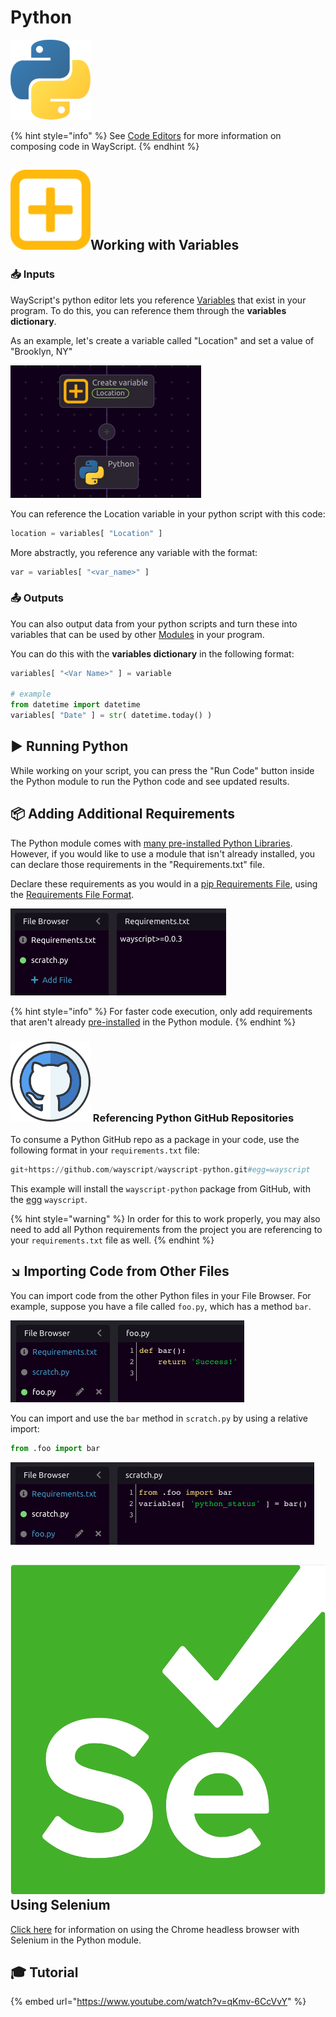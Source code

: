 # Python

![Write Python code.](../../../.gitbook/assets/python_128x128.png)

{% hint style="info" %}
See [Code Editors](../../../getting_started/code-editors.md) for more information on composing code in WayScript.
{% endhint %}

## ![](../../../.gitbook/assets/create_var.png)Working with Variables

###  📥 Inputs

WayScript's python editor lets you reference [Variables](../../../getting_started/variables.md) that exist in your program. To do this, you can reference them through the **variables dictionary**.

As an example, let's create a variable called "Location" and set a value of "Brooklyn, NY"

![](../../../.gitbook/assets/screenshot-2019-07-16-14.03.23.png)

You can reference the Location variable in your python script with this code:

```python
location = variables[ "Location" ]
```

More abstractly, you reference any variable with the format:

```python
var = variables[ "<var_name>" ] 
```

### 📤 Outputs

You can also output data from your python scripts and turn these into variables that can be used by other [Modules](../../../getting_started/modules.md) in your program. 

You can do this with the **variables dictionary** in the following format:

```python
variables[ "<Var Name>" ] = variable

# example
from datetime import datetime
variables[ "Date" ] = str( datetime.today() )
```

## ▶ Running Python

While working on your script, you can press the "Run Code" button inside the Python module to run the Python code and see updated results.

## 📦 Adding Additional Requirements

The Python module comes with [many pre-installed Python Libraries](libraries.md). However, if you would like to use a module that isn't already installed, you can declare those requirements in the "Requirements.txt" file.

Declare these requirements as you would in a [pip Requirements File](https://pip.pypa.io/en/stable/user_guide/#requirements-files), using the [Requirements File Format](https://pip.pypa.io/en/stable/reference/pip_install/#requirements-file-format).

![](../../../.gitbook/assets/screen-shot-2020-01-23-at-6.19.16-pm.png)

{% hint style="info" %}
For faster code execution, only add requirements that aren't already [pre-installed](libraries.md) in the Python module.
{% endhint %}

### ![](../../../.gitbook/assets/github%20%281%29.png) Referencing Python GitHub Repositories

To consume a Python GitHub repo as a package in your code, use the following format in your `requirements.txt` file:

```python
git+https://github.com/wayscript/wayscript-python.git#egg=wayscript
```

This example will install the `wayscript-python` package from GitHub, with the [egg](https://python101.pythonlibrary.org/chapter38_eggs.html) `wayscript`.

{% hint style="warning" %}
In order for this to work properly, you may also need to add all Python requirements from the project you are referencing to your `requirements.txt` file as well.
{% endhint %}

## ↘ Importing Code from Other Files

You can import code from the other Python files in your File Browser. For example, suppose you have a file called `foo.py`, which has a method `bar`.

![](../../../.gitbook/assets/screen-shot-2020-02-18-at-2.06.29-pm.png)

You can import and use the `bar` method in `scratch.py` by using a relative import:

```python
from .foo import bar
```

![Example of importing and using the method &quot;bar&quot; from &quot;foo.py&quot;](../../../.gitbook/assets/screen-shot-2020-02-18-at-2.06.44-pm.png)

## ![](../../../.gitbook/assets/selenium_logo_square_green.png) Using Selenium

[Click here](libraries.md#using-selenium) for information on using the Chrome headless browser with Selenium in the Python module.

## 🎓 Tutorial

{% embed url="https://www.youtube.com/watch?v=qKmv-6CcVvY" %}

